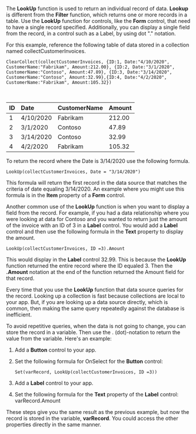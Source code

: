 The **LookUp** function is used to return an individual record of data.
**Lookup** is different from the **Filter** function, which returns one or more
records in a table. Use the **LookUp** function for controls, like the
**Form** control, that need to have a single record specified. Additionally,
you can display a single field from the record, in a control such as a
Label, by using dot "." notation.

For this example, reference the following table of data stored in a
collection named collectCustomerInvoices.

```powerappsfl
ClearCollect(collectCustomerInvoices, {ID:1, Date:"4/10/2020", CustomerName:"Fabrikam", Amount:212.00}, {ID:2, Date:"3/1/2020", CustomerName:"Contoso", Amount:47.89}, {ID:3, Date:"3/14/2020", CustomerName:"Contoso", Amount:32.99},{ID:4, Date:"4/2/2020", CustomerName:"Fabrikam", Amount:105.32}) 
```
<br />

| ID                  | Date                 | CustomerName    | Amount          |
| :-------------------| :------------------- | :---------------| :---------------|
| 1                   | 4/10/2020            | Fabrikam        | 212.00          |
| 2                   | 3/1/2020             | Contoso         | 47.89           |
| 3                   | 3/14/2020            | Contoso         | 32.99           |
| 4                   | 4/2/2020             | Fabrikam        | 105.32          |

To return the record where the Date is 3/14/2020 use the following
formula.

```powerappsfl
LookUp(collectCustomerInvoices, Date = "3/14/2020")
```

This formula will return the first record in the data source that
matches the criteria of date equaling 3/14/2020. An example where you
might use this formula is in the **Item** property of a **Form** control.

Another common use of the **LookUp** function is when you want to
display a field from the record. For example, if you had a data
relationship where you were looking at data for Contoso and you wanted
to return just the amount of the invoice with an ID of 3 in a **Label**
control. You would add a **Label** control and then use the
following formula in the **Text** property to display the amount.

```powerappsfl
LookUp(collectCustomerInvoices, ID =3).Amount
```

This would display in the **Label** control 32.99. This is because the
**LookUp** function returned the entire record where the ID equaled 3. Then
the **.Amount** notation at the end of the function returned the Amount
field for that record.

Every time that you use the **LookUp** function that data source queries for the
record. Looking up a collection is fast because collections are
local to your app. But, if you are looking up a data source
directly, which is common, then making the same query repeatedly
against the database is inefficient.

To avoid repetitive queries, when the data is not going to change, you
can store the record in a variable. Then use the . (dot)-notation to return
the value from the variable. Here's an example:

1.  Add a **Button** control to your app.

2.  Set the following formula for OnSelect for the **Button** control:
    
    ```powerappsfl
    Set(varRecord, LookUp(collectCustomerInvoices, ID =3))
    ```

3.  Add a **Label** control to your app.

4.  Set the following formula for the **Text** property of the **Label**
    control: varRecord.Amount

These steps give you the same result as the previous example, but now
the record is stored in the variable, **varRecord**. You could access
the other properties directly in the same manner. 
